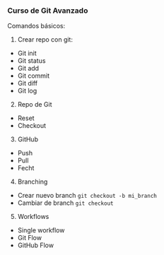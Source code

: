 ### Curso de Git Avanzado

Comandos básicos:


1. Crear repo con git:

- Git init
- Git status
- Git add
- Git commit
- Git diff
- Git log

2. Repo de Git

- Reset
- Checkout

3. GitHub

- Push
- Pull
- Fecht

4. Branching

- Crear nuevo branch `git checkout -b mi_branch`
- Cambiar de branch `git checkout`

5. Workflows 

- Single workflow
- Git Flow
- GitHub Flow
